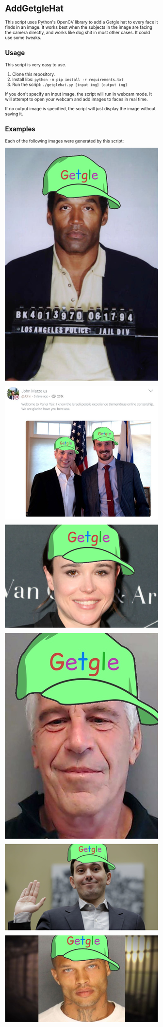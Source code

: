 # AddGetgleHat

This script uses Python's OpenCV library to add a Getgle hat to every face it
finds in an image. It works best when the subjects in the image are facing the
camera directly, and works like dog shit in most other cases. It could use some
tweaks.

## Usage
This script is very easy to use.

1. Clone this repository.
2. Install libs: `python -m pip install -r requirements.txt`
3. Run the script: `./getglehat.py [input img] [output img]`

If you don't specify an input image, the script will run in webcam mode. It
will attempt to open your webcam and add images to faces in real time.

If no output image is specified, the script will just display the image without
saving it.

## Examples
Each of the following images were generated by this script:

![](examples/oj_simpson.jpg)

![](examples/parler_dudes.jpg)

![](examples/elliot_page.webp)

![](examples/epstein.jpg)

![](examples/shkreli.jpg)

![](examples/mugshot_guy.jpg)
